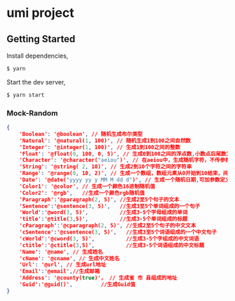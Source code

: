 <!--
 * @Author: jvb
 * @LastEditors: jvb
 * @email: tusktalk@163.com
 * @github: https://github.com/jvbf2e
 * @Date: 2021-10-11 10:58:07
 * @LastEditTime: 2021-10-18 11:18:44
 * @FilePath: \Developmente:\Joints\Project\blog\README.md
-->

# umi project

## Getting Started

Install dependencies,

```bash
$ yarn
```

Start the dev server,

```bash
$ yarn start
```

### Mock-Random

```json
{
    'Boolean': '@boolean', // 随机生成布尔类型
    'Natural': '@natural(1, 100)', // 随机生成1到100之间自然数
    'Integer': '@integer(1, 100)', // 生成1到100之间的整数
    'Float': '@float(0, 100, 0, 5)', // 生成0到100之间的浮点数,小数点后尾数为0到5位
    'Character': '@character("aeiou")', // 在aeiou中，生成随机字符，不传参表示生成随机字符
    'String': '@string( 2, 10)', // 生成2到10个字符之间的字符串
    'Range': '@range(0, 10, 2)', // 生成一个数组，数组元素从0开始到10结束，间隔为2
    'Date': '@date("yyyy yy y MM M dd d")', // 生成一个随机日期,可加参数定义日期格式，默认yyyy-mm-dd
    'Color1': '@color', // 生成一个颜色16进制随机值
    'Color2': '@rgb',   //生成一个颜色rgb随机值
    'Paragraph':'@paragraph(2, 5)', //生成2至5个句子的文本
    'Sentence':'@sentence(3, 5)',   //生成3至5个单词组成的一个句子
    'World':'@word(3, 5)',          //生成3-5个字母组成的单词
    'title':'@title(3,5)',          //生成3-5个单词组成的标题
    'cParagraph':'@cparagraph(2, 5)', //生成2至5个句子的中文文本
    'cSentence':'@csentence(3, 5)',   //生成3至5个词语组成的一个中文句子
    'cWorld':'@cword(3, 5)',          //生成3-5个字组成的中文词语
    'ctitle':'@ctitle(3,5)',          //生成3-5个词语组成的中文标题
    'Name': '@name', // 生成姓名
    'cName': '@cname', // 生成中文姓名
    'Url': '@url', // 生成url地址
    'Email':'@email',//生成邮箱
    'Address': '@county(true)'， // 生成省 市 县组成的地址
    'Guid':'@guid()',         //生成Guid值
}
```
